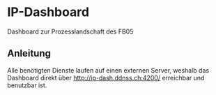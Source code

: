 # IP-Dashboard
Dashboard zur Prozesslandschaft des FB05

## Anleitung
Alle benötigten Dienste laufen auf einen externen Server, weshalb das Dashboard direkt über http://ip-dash.ddnss.ch:4200/ erreichbar und benutzbar ist.
